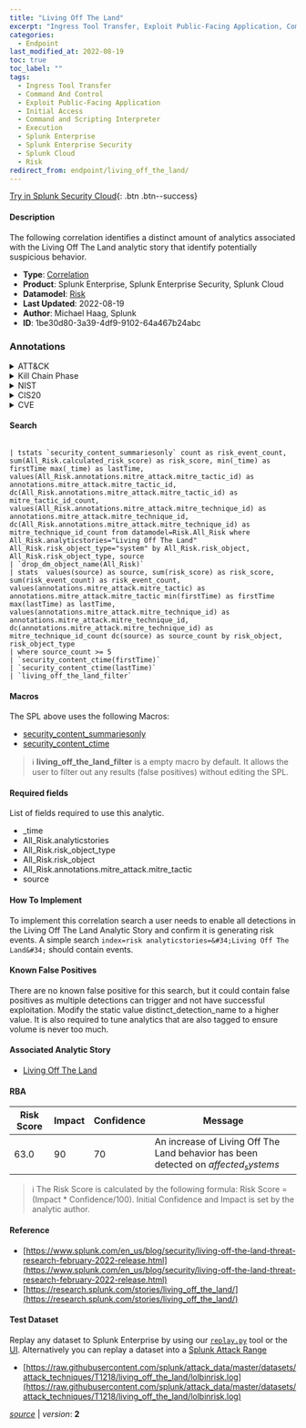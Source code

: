 ```yaml
---
title: "Living Off The Land"
excerpt: "Ingress Tool Transfer, Exploit Public-Facing Application, Command and Scripting Interpreter"
categories:
  - Endpoint
last_modified_at: 2022-08-19
toc: true
toc_label: ""
tags:
  - Ingress Tool Transfer
  - Command And Control
  - Exploit Public-Facing Application
  - Initial Access
  - Command and Scripting Interpreter
  - Execution
  - Splunk Enterprise
  - Splunk Enterprise Security
  - Splunk Cloud
  - Risk
redirect_from: endpoint/living_off_the_land/
---
```




[Try in Splunk Security Cloud](https://www.splunk.com/en_us/cyber-security.html){: .btn .btn--success}

#### Description

The following correlation identifies a distinct amount of analytics associated with the Living Off The Land analytic story that identify potentially suspicious behavior.

- **Type**: [Correlation](https://github.com/splunk/security_content/wiki/Detection-Analytic-Types)
- **Product**: Splunk Enterprise, Splunk Enterprise Security, Splunk Cloud
- **Datamodel**: [Risk](https://docs.splunk.com/Documentation/CIM/latest/User/Risk)
- **Last Updated**: 2022-08-19
- **Author**: Michael Haag, Splunk
- **ID**: 1be30d80-3a39-4df9-9102-64a467b24abc

### Annotations
<details>
  <summary>ATT&CK</summary>

<div markdown="1">

#### [ATT&CK](https://attack.mitre.org/)

| ID          | Technique   | Tactic         |
| ----------- | ----------- |--------------- |
| [T1105](https://attack.mitre.org/techniques/T1105/) | Ingress Tool Transfer | Command And Control |

| [T1190](https://attack.mitre.org/techniques/T1190/) | Exploit Public-Facing Application | Initial Access |

| [T1059](https://attack.mitre.org/techniques/T1059/) | Command and Scripting Interpreter | Execution |

</div>
</details>


<details>
  <summary>Kill Chain Phase</summary>

<div markdown="1">

* Reconnaissance
* Exploitation


</div>
</details>


<details>
  <summary>NIST</summary>

<div markdown="1">

* DE.CM



</div>
</details>

<details>
  <summary>CIS20</summary>

<div markdown="1">

* CIS 3
* CIS 5
* CIS 16



</div>
</details>

<details>
  <summary>CVE</summary>

<div markdown="1">


</div>
</details>


#### Search

```

| tstats `security_content_summariesonly` count as risk_event_count, sum(All_Risk.calculated_risk_score) as risk_score, min(_time) as firstTime max(_time) as lastTime, values(All_Risk.annotations.mitre_attack.mitre_tactic_id) as annotations.mitre_attack.mitre_tactic_id, dc(All_Risk.annotations.mitre_attack.mitre_tactic_id) as mitre_tactic_id_count, values(All_Risk.annotations.mitre_attack.mitre_technique_id) as annotations.mitre_attack.mitre_technique_id, dc(All_Risk.annotations.mitre_attack.mitre_technique_id) as mitre_technique_id_count from datamodel=Risk.All_Risk where All_Risk.analyticstories="Living Off The Land" All_Risk.risk_object_type="system" by All_Risk.risk_object, All_Risk.risk_object_type, source 
| `drop_dm_object_name(All_Risk)` 
| stats  values(source) as source, sum(risk_score) as risk_score, sum(risk_event_count) as risk_event_count, values(annotations.mitre_attack.mitre_tactic) as annotations.mitre_attack.mitre_tactic min(firstTime) as firstTime max(lastTime) as lastTime, values(annotations.mitre_attack.mitre_technique_id) as annotations.mitre_attack.mitre_technique_id, dc(annotations.mitre_attack.mitre_technique_id) as mitre_technique_id_count dc(source) as source_count by risk_object, risk_object_type 
| where source_count >= 5 
| `security_content_ctime(firstTime)` 
| `security_content_ctime(lastTime)` 
| `living_off_the_land_filter`
```

#### Macros
The SPL above uses the following Macros:
* [security_content_summariesonly](https://github.com/splunk/security_content/blob/develop/macros/security_content_summariesonly.yml)
* [security_content_ctime](https://github.com/splunk/security_content/blob/develop/macros/security_content_ctime.yml)

> :information_source:
> **living_off_the_land_filter** is a empty macro by default. It allows the user to filter out any results (false positives) without editing the SPL.



#### Required fields
List of fields required to use this analytic.
* _time
* All_Risk.analyticstories
* All_Risk.risk_object_type
* All_Risk.risk_object
* All_Risk.annotations.mitre_attack.mitre_tactic
* source



#### How To Implement
To implement this correlation search a user needs to enable all detections in the Living Off The Land Analytic Story and confirm it is generating risk events. A simple search `index=risk analyticstories=&#34;Living Off The Land&#34;` should contain events.
#### Known False Positives
There are no known false positive for this search, but it could contain false positives as multiple detections can trigger and not have successful exploitation. Modify the static value distinct_detection_name to a higher value. It is also required to tune analytics that are also tagged to ensure volume is never too much.

#### Associated Analytic Story
* [Living Off The Land](/stories/living_off_the_land)




#### RBA

| Risk Score  | Impact      | Confidence   | Message      |
| ----------- | ----------- |--------------|--------------|
| 63.0 | 90 | 70 | An increase of Living Off The Land behavior has been detected on $affected_systems$ |


> :information_source:
> The Risk Score is calculated by the following formula: Risk Score = (Impact * Confidence/100). Initial Confidence and Impact is set by the analytic author.


#### Reference

* [https://www.splunk.com/en_us/blog/security/living-off-the-land-threat-research-february-2022-release.html](https://www.splunk.com/en_us/blog/security/living-off-the-land-threat-research-february-2022-release.html)
* [https://research.splunk.com/stories/living_off_the_land/](https://research.splunk.com/stories/living_off_the_land/)



#### Test Dataset
Replay any dataset to Splunk Enterprise by using our [`replay.py`](https://github.com/splunk/attack_data#using-replaypy) tool or the [UI](https://github.com/splunk/attack_data#using-ui).
Alternatively you can replay a dataset into a [Splunk Attack Range](https://github.com/splunk/attack_range#replay-dumps-into-attack-range-splunk-server)

* [https://raw.githubusercontent.com/splunk/attack_data/master/datasets/attack_techniques/T1218/living_off_the_land/lolbinrisk.log](https://raw.githubusercontent.com/splunk/attack_data/master/datasets/attack_techniques/T1218/living_off_the_land/lolbinrisk.log)



[*source*](https://github.com/splunk/security_content/tree/develop/detections/endpoint/living_off_the_land.yml) \| *version*: **2**